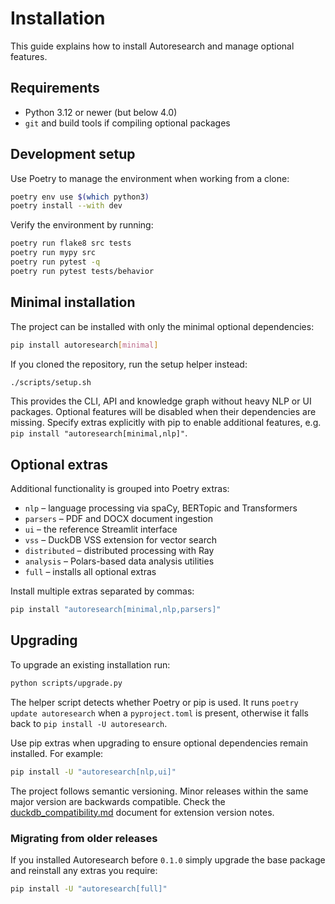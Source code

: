 # Installation

This guide explains how to install Autoresearch and manage optional features.

## Requirements

- Python 3.12 or newer (but below 4.0)
- `git` and build tools if compiling optional packages

## Development setup

Use Poetry to manage the environment when working from a clone:

```bash
poetry env use $(which python3)
poetry install --with dev
```

Verify the environment by running:

```bash
poetry run flake8 src tests
poetry run mypy src
poetry run pytest -q
poetry run pytest tests/behavior
```

## Minimal installation

The project can be installed with only the minimal optional dependencies:

```bash
pip install autoresearch[minimal]
```

If you cloned the repository, run the setup helper instead:

```bash
./scripts/setup.sh
```

This provides the CLI, API and knowledge graph without heavy NLP or UI packages.
Optional features will be disabled when their dependencies are missing.
Specify extras explicitly with pip to enable additional features, e.g.
``pip install "autoresearch[minimal,nlp]"``.

## Optional extras

Additional functionality is grouped into Poetry extras:

- `nlp` – language processing via spaCy, BERTopic and Transformers
- `parsers` – PDF and DOCX document ingestion
- `ui` – the reference Streamlit interface
- `vss` – DuckDB VSS extension for vector search
- `distributed` – distributed processing with Ray
- `analysis` – Polars-based data analysis utilities
- `full` – installs all optional extras

Install multiple extras separated by commas:

```bash
pip install "autoresearch[minimal,nlp,parsers]"
```

## Upgrading

To upgrade an existing installation run:

```bash
python scripts/upgrade.py
```

The helper script detects whether Poetry or pip is used. It runs
`poetry update autoresearch` when a `pyproject.toml` is present,
otherwise it falls back to `pip install -U autoresearch`.

Use pip extras when upgrading to ensure optional dependencies remain
installed. For example:
```bash
pip install -U "autoresearch[nlp,ui]"
```
The project follows semantic versioning. Minor releases within the same
major version are backwards compatible. Check the
[duckdb_compatibility.md](duckdb_compatibility.md) document for extension
version notes.

### Migrating from older releases

If you installed Autoresearch before ``0.1.0`` simply upgrade the base
package and reinstall any extras you require:
```bash
pip install -U "autoresearch[full]"
```

